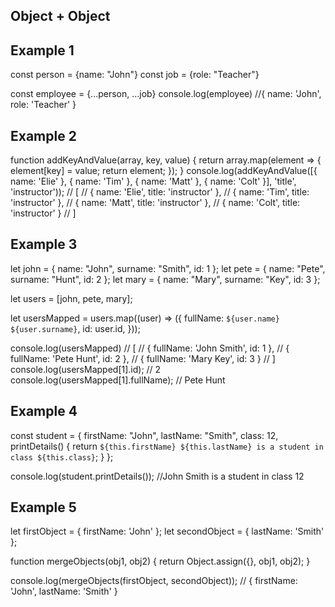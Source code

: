 ## Object + Object 
## Example 1 
const person = {name: "John"}
const job = {role: "Teacher"}

const employee = {...person, ...job}
console.log(employee)
//{ name: 'John', role: 'Teacher' }

## Example 2  
function addKeyAndValue(array, key, value) {
    return array.map(element => {
        element[key] = value;
        return element;
    });
}
console.log(addKeyAndValue([{ name: 'Elie' }, { name: 'Tim' }, { name: 'Matt' }, { name: 'Colt' }], 'title', 'instructor'));
// [
//   { name: 'Elie', title: 'instructor' },
//   { name: 'Tim', title: 'instructor' },
//   { name: 'Matt', title: 'instructor' },
//   { name: 'Colt', title: 'instructor' }
// ]

## Example 3 
let john = { name: "John", surname: "Smith", id: 1 };
let pete = { name: "Pete", surname: "Hunt", id: 2 };
let mary = { name: "Mary", surname: "Key", id: 3 };

let users = [john, pete, mary];

let usersMapped = users.map((user) => ({
  fullName: `${user.name} ${user.surname}`,
  id: user.id,
}));

console.log(usersMapped)
// [
//   { fullName: 'John Smith', id: 1 },
//   { fullName: 'Pete Hunt', id: 2 },
//   { fullName: 'Mary Key', id: 3 }
// ]
console.log(usersMapped[1].id); // 2
console.log(usersMapped[1].fullName); // Pete Hunt

## Example 4 
const student = {
    firstName: "John",
    lastName: "Smith",
    class: 12,
    printDetails() {
      return `${this.firstName} ${this.lastName} is a student in class ${this.class}`;
    }
  };
  
console.log(student.printDetails());
  //John Smith is a student in class 12

## Example 5   
let firstObject = { firstName: 'John' };
let secondObject = { lastName: 'Smith' };

function mergeObjects(obj1, obj2) {
  return Object.assign({}, obj1, obj2);
}

console.log(mergeObjects(firstObject, secondObject)); 
// { firstName: 'John', lastName: 'Smith' }
